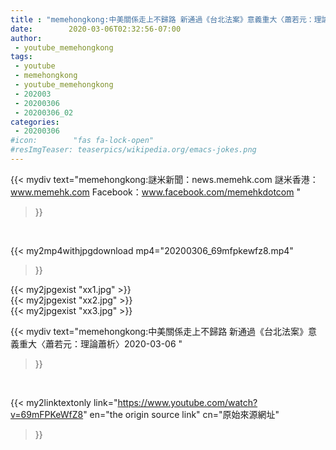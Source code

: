 ```yaml
---
title : "memehongkong:中美關係走上不歸路 新通過《台北法案》意義重大〈蕭若元：理論蕭析〉2020-03-06 "
date:        2020-03-06T02:32:56-07:00
author:
 - youtube_memehongkong
tags:
 - youtube
 - memehongkong
 - youtube_memehongkong
 - 202003
 - 20200306
 - 20200306_02
categories:
 - 20200306
#icon:        "fas fa-lock-open"
#resImgTeaser: teaserpics/wikipedia.org/emacs-jokes.png
---
```


{{< mydiv text="memehongkong:謎米新聞：news.memehk.com 謎米香港： www.memehk.com Facebook：www.facebook.com/memehkdotcom "
>}}
<br>


{{< my2mp4withjpgdownload mp4="20200306_69mfpkewfz8.mp4"
>}}

{{< my2jpgexist "xx1.jpg" >}}<br>
{{< my2jpgexist "xx2.jpg" >}}<br>
{{< my2jpgexist "xx3.jpg" >}}<br>



{{< mydiv text="memehongkong:中美關係走上不歸路 新通過《台北法案》意義重大〈蕭若元：理論蕭析〉2020-03-06 "
>}}
<br>

{{< my2linktextonly link="https://www.youtube.com/watch?v=69mFPKeWfZ8"
en="the origin source link" cn="原始來源網址"
>}}


<br>

